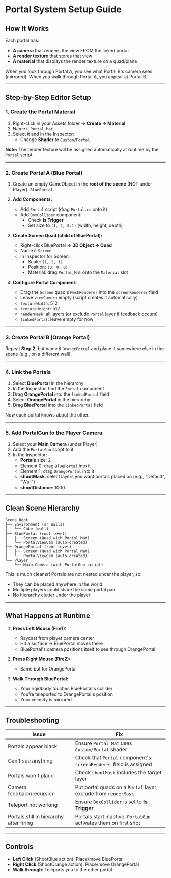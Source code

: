# Portal System Setup Guide

## How It Works

Each portal has:
- **A camera** that renders the view FROM the linked portal
- **A render texture** that stores that view
- **A material** that displays the render texture on a quad/plane

When you look through Portal A, you see what Portal B's camera sees (mirrored). When you walk through Portal A, you appear at Portal B.

---

## Step-by-Step Editor Setup

### 1. Create the Portal Material

1. Right-click in your Assets folder → **Create → Material**
2. Name it `Portal_Mat`
3. Select it and in the Inspector:
   - Change **Shader** to `Custom/Portal`

**Note:** The render texture will be assigned automatically at runtime by the `Portal` script.

---

### 2. Create Portal A (Blue Portal)

1. Create an empty GameObject in the **root of the scene** (NOT under Player): `BluePortal`
2. **Add Components:**
   - Add `Portal` script (drag `Portal.cs` onto it)
   - Add `BoxCollider` component:
     - Check **Is Trigger**
     - Set size to `(1, 2, 0.1)` (width, height, depth)

3. **Create Screen Quad (child of BluePortal):**
   - Right-click BluePortal → **3D Object → Quad**
   - Name it `Screen`
   - In Inspector for Screen:
     - Scale: `(1, 2, 1)`
     - Position: `(0, 0, 0)`
     - Material: drag `Portal_Mat` onto the `Material` slot

4. **Configure Portal Component:**
   - Drag the `Screen` quad's `MeshRenderer` into the `screenRenderer` field
   - Leave `viewCamera` empty (script creates it automatically)
   - `textureWidth`: 512
   - `textureHeight`: 512
   - `renderMask`: all layers (or exclude `Portal` layer if feedback occurs)
   - `linkedPortal`: leave empty for now

---

### 3. Create Portal B (Orange Portal)

Repeat **Step 2**, but name it `OrangePortal` and place it somewhere else in the scene (e.g., on a different wall).

---

### 4. Link the Portals

1. Select **BluePortal** in the hierarchy
2. In the Inspector, find the `Portal` component
3. Drag **OrangePortal** into the `linkedPortal` field
4. Select **OrangePortal** in the hierarchy
5. Drag **BluePortal** into the `linkedPortal` field

Now each portal knows about the other.

---

### 5. Add PortalGun to the Player Camera

1. Select your **Main Camera** (under Player)
2. Add the `PortalGun` script to it
3. In the Inspector:
   - **Portals** size: 2
   - Element 0: drag `BluePortal` into it
   - Element 1: drag `OrangePortal` into it
   - **shootMask**: select layers you want portals placed on (e.g., "Default", "Wall")
   - **shootDistance**: 1000

---

## Clean Scene Hierarchy

```
Scene Root
├── Environment (or Walls)
│   └── Cube (wall)
├── BluePortal (root level)
│   ├── Screen (Quad with Portal_Mat)
│   └── PortalViewCam (auto-created)
├── OrangePortal (root level)
│   ├── Screen (Quad with Portal_Mat)
│   └── PortalViewCam (auto-created)
└── Player
    └── Main Camera (with PortalGun script)
```

This is much cleaner! Portals are not nested under the player, so:
- They can be placed anywhere in the world
- Multiple players could share the same portal pair
- No hierarchy clutter under the player

---

## What Happens at Runtime

1. **Press Left Mouse (Fire1):**
   - Raycast from player camera center
   - Hit a surface → BluePortal moves there
   - BluePortal's camera positions itself to see through OrangePortal

2. **Press Right Mouse (Fire2):**
   - Same but for OrangePortal

3. **Walk Through BluePortal:**
   - Your rigidbody touches BluePortal's collider
   - You're teleported to OrangePortal's position
   - Your velocity is mirrored

---

## Troubleshooting

| Issue | Fix |
|-------|-----|
| Portals appear black | Ensure `Portal_Mat` uses `Custom/Portal` shader |
| Can't see anything | Check that `Portal` component's `screenRenderer` field is assigned |
| Portals won't place | Check `shootMask` includes the target layer |
| Camera feedback/recursion | Put portal quads on a `Portal` layer, exclude from `renderMask` |
| Teleport not working | Ensure `BoxCollider` is set to **Is Trigger** |
| Portals still in hierarchy after firing | Portals start inactive, `PortalGun` activates them on first shot |

---

## Controls

- **Left Click** (ShootBlue action): Place/move BluePortal
- **Right Click** (ShootOrange action): Place/move OrangePortal
- **Walk through**: Teleports you to the other portal
